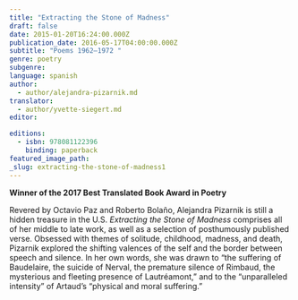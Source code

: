 ```yaml
---
title: "Extracting the Stone of Madness"
draft: false
date: 2015-01-20T16:24:00.000Z
publication_date: 2016-05-17T04:00:00.000Z
subtitle: "Poems 1962–1972 "
genre: poetry
subgenre:
language: spanish
author:
  - author/alejandra-pizarnik.md
translator:
  - author/yvette-siegert.md
editor:

editions:
  - isbn: 978081122396
    binding: paperback
featured_image_path:
_slug: extracting-the-stone-of-madness1
---
```


**Winner of the 2017 Best Translated Book Award in Poetry**

Revered by Octavio Paz and Roberto Bolaño, Alejandra Pizarnik is still a hidden treasure in the U.S. _Extracting the Stone of Madness_ comprises all of her middle to late work, as well as a selection of posthumously published verse. Obsessed with themes of solitude, childhood, madness, and death, Pizarnik explored the shifting valences of the self and the border between speech and silence. In her own words, she was drawn to “the suffering of Baudelaire, the suicide of Nerval, the premature silence of Rimbaud, the mysterious and fleeting presence of Lautréamont,” and to the “unparalleled intensity” of Artaud’s “physical and moral suffering.”

